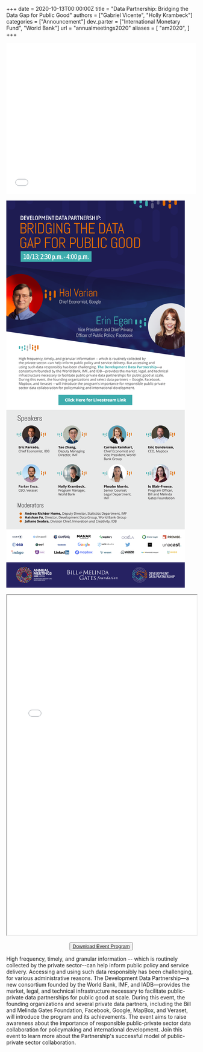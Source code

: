 +++
date =  2020-10-13T00:00:00Z
title = "Data Partnership: Bridging the Data Gap for Public Good"
authors = ["Gabriel Vicente", "Holly Krambeck"]
categories = ["Announcement"]
dev_parter = ["International Monetary Fund", "World Bank"]
url = "annualmeetings2020"
aliases = [
    "am2020",
]
+++

<iframe src='//players.brightcove.net/45228659001/ryS2wqJM_default/index.html?videoId=6200517003001' width="100%"  height="400px" allowfullscreen frameborder=0>
</iframe>

[![](annual-meetings-2020-data-partnership.png)](https://www.imfconnect.org/content/imf/en/annual-meetings/calendar/open/2020/10/13/development_datapartnershipbridgingthedatagapforpublicgood_158127.html?calendarCategory=T2ZmaWNpYWwvQnkgSW52aXRhdGlvbg==.UHJlc3M=.T3Blbg==#showCalDetail)

<iframe src="annual-meetings-2020-data-partnership-agenda.pdf#toolbar=0&statusbar=0" width="100%" height="900px">
</iframe>

<p style="text-align:center">
<button type="button" class="btn btn-outline-info"><a href="annual-meetings-2020-data-partnership.pdf">Download Event Program</a>
</button>

High frequency, timely, and granular information -- which is routinely collected by the private sector--can help inform public policy and service delivery. Accessing and using such data responsibly has been challenging, for various administrative reasons. The Development Data Partnership—a new consortium founded by the World Bank, IMF, and IADB—provides the market, legal, and technical infrastructure necessary to facilitate public-private data partnerships for public good at scale. During this event, the founding organizations and several private data partners, including the Bill and Melinda Gates Foundation, Facebook, Google, MapBox, and Veraset, will introduce the program and its achievements. The event aims to raise awareness about the importance of responsible public-private sector data collaboration for policymaking and international development. Join this event to learn more about the Partnership's successful model of public-private sector collaboration.
</p>

